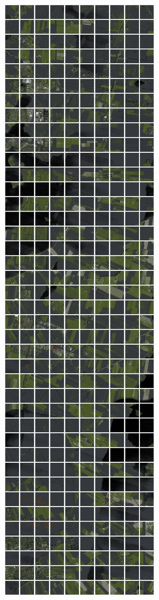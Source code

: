 <html>
<div>
<img src="https://github.com/HakkaTjakka/NL_TILE_MAP/blob/main/18/632/-1064/r.6320.-10640.png" height="44" width="44">
<img src="https://github.com/HakkaTjakka/NL_TILE_MAP/blob/main/18/632/-1064/r.6321.-10640.png" height="44" width="44">
<img src="https://github.com/HakkaTjakka/NL_TILE_MAP/blob/main/18/632/-1064/r.6322.-10640.png" height="44" width="44">
<img src="https://github.com/HakkaTjakka/NL_TILE_MAP/blob/main/18/632/-1064/r.6323.-10640.png" height="44" width="44">
<img src="https://github.com/HakkaTjakka/NL_TILE_MAP/blob/main/18/632/-1064/r.6324.-10640.png" height="44" width="44">
<img src="https://github.com/HakkaTjakka/NL_TILE_MAP/blob/main/18/632/-1064/r.6325.-10640.png" height="44" width="44">
<img src="https://github.com/HakkaTjakka/NL_TILE_MAP/blob/main/18/632/-1064/r.6326.-10640.png" height="44" width="44">
<img src="https://github.com/HakkaTjakka/NL_TILE_MAP/blob/main/18/632/-1064/r.6327.-10640.png" height="44" width="44">
<img src="https://github.com/HakkaTjakka/NL_TILE_MAP/blob/main/18/632/-1064/r.6328.-10640.png" height="44" width="44">
<img src="https://github.com/HakkaTjakka/NL_TILE_MAP/blob/main/18/632/-1064/r.6329.-10640.png" height="44" width="44">
<img src="https://github.com/HakkaTjakka/NL_TILE_MAP/blob/main/18/633/-1064/r.6330.-10640.png" height="44" width="44">
<img src="https://github.com/HakkaTjakka/NL_TILE_MAP/blob/main/18/633/-1064/r.6331.-10640.png" height="44" width="44">
<img src="https://github.com/HakkaTjakka/NL_TILE_MAP/blob/main/18/633/-1064/r.6332.-10640.png" height="44" width="44">
<img src="https://github.com/HakkaTjakka/NL_TILE_MAP/blob/main/18/633/-1064/r.6333.-10640.png" height="44" width="44">
<img src="https://github.com/HakkaTjakka/NL_TILE_MAP/blob/main/18/633/-1064/r.6334.-10640.png" height="44" width="44">
<img src="https://github.com/HakkaTjakka/NL_TILE_MAP/blob/main/18/633/-1064/r.6335.-10640.png" height="44" width="44">
<img src="https://github.com/HakkaTjakka/NL_TILE_MAP/blob/main/18/633/-1064/r.6336.-10640.png" height="44" width="44">
<img src="https://github.com/HakkaTjakka/NL_TILE_MAP/blob/main/18/633/-1064/r.6337.-10640.png" height="44" width="44">
<img src="https://github.com/HakkaTjakka/NL_TILE_MAP/blob/main/18/633/-1064/r.6338.-10640.png" height="44" width="44">
<img src="https://github.com/HakkaTjakka/NL_TILE_MAP/blob/main/18/633/-1064/r.6339.-10640.png" height="44" width="44">
<br>
<img src="https://github.com/HakkaTjakka/NL_TILE_MAP/blob/main/18/632/-1064/r.6320.-10639.png" height="44" width="44">
<img src="https://github.com/HakkaTjakka/NL_TILE_MAP/blob/main/18/632/-1064/r.6321.-10639.png" height="44" width="44">
<img src="https://github.com/HakkaTjakka/NL_TILE_MAP/blob/main/18/632/-1064/r.6322.-10639.png" height="44" width="44">
<img src="https://github.com/HakkaTjakka/NL_TILE_MAP/blob/main/18/632/-1064/r.6323.-10639.png" height="44" width="44">
<img src="https://github.com/HakkaTjakka/NL_TILE_MAP/blob/main/18/632/-1064/r.6324.-10639.png" height="44" width="44">
<img src="https://github.com/HakkaTjakka/NL_TILE_MAP/blob/main/18/632/-1064/r.6325.-10639.png" height="44" width="44">
<img src="https://github.com/HakkaTjakka/NL_TILE_MAP/blob/main/18/632/-1064/r.6326.-10639.png" height="44" width="44">
<img src="https://github.com/HakkaTjakka/NL_TILE_MAP/blob/main/18/632/-1064/r.6327.-10639.png" height="44" width="44">
<img src="https://github.com/HakkaTjakka/NL_TILE_MAP/blob/main/18/632/-1064/r.6328.-10639.png" height="44" width="44">
<img src="https://github.com/HakkaTjakka/NL_TILE_MAP/blob/main/18/632/-1064/r.6329.-10639.png" height="44" width="44">
<img src="https://github.com/HakkaTjakka/NL_TILE_MAP/blob/main/18/633/-1064/r.6330.-10639.png" height="44" width="44">
<img src="https://github.com/HakkaTjakka/NL_TILE_MAP/blob/main/18/633/-1064/r.6331.-10639.png" height="44" width="44">
<img src="https://github.com/HakkaTjakka/NL_TILE_MAP/blob/main/18/633/-1064/r.6332.-10639.png" height="44" width="44">
<img src="https://github.com/HakkaTjakka/NL_TILE_MAP/blob/main/18/633/-1064/r.6333.-10639.png" height="44" width="44">
<img src="https://github.com/HakkaTjakka/NL_TILE_MAP/blob/main/18/633/-1064/r.6334.-10639.png" height="44" width="44">
<img src="https://github.com/HakkaTjakka/NL_TILE_MAP/blob/main/18/633/-1064/r.6335.-10639.png" height="44" width="44">
<img src="https://github.com/HakkaTjakka/NL_TILE_MAP/blob/main/18/633/-1064/r.6336.-10639.png" height="44" width="44">
<img src="https://github.com/HakkaTjakka/NL_TILE_MAP/blob/main/18/633/-1064/r.6337.-10639.png" height="44" width="44">
<img src="https://github.com/HakkaTjakka/NL_TILE_MAP/blob/main/18/633/-1064/r.6338.-10639.png" height="44" width="44">
<img src="https://github.com/HakkaTjakka/NL_TILE_MAP/blob/main/18/633/-1064/r.6339.-10639.png" height="44" width="44">
<br>
<img src="https://github.com/HakkaTjakka/NL_TILE_MAP/blob/main/18/632/-1064/r.6320.-10638.png" height="44" width="44">
<img src="https://github.com/HakkaTjakka/NL_TILE_MAP/blob/main/18/632/-1064/r.6321.-10638.png" height="44" width="44">
<img src="https://github.com/HakkaTjakka/NL_TILE_MAP/blob/main/18/632/-1064/r.6322.-10638.png" height="44" width="44">
<img src="https://github.com/HakkaTjakka/NL_TILE_MAP/blob/main/18/632/-1064/r.6323.-10638.png" height="44" width="44">
<img src="https://github.com/HakkaTjakka/NL_TILE_MAP/blob/main/18/632/-1064/r.6324.-10638.png" height="44" width="44">
<img src="https://github.com/HakkaTjakka/NL_TILE_MAP/blob/main/18/632/-1064/r.6325.-10638.png" height="44" width="44">
<img src="https://github.com/HakkaTjakka/NL_TILE_MAP/blob/main/18/632/-1064/r.6326.-10638.png" height="44" width="44">
<img src="https://github.com/HakkaTjakka/NL_TILE_MAP/blob/main/18/632/-1064/r.6327.-10638.png" height="44" width="44">
<img src="https://github.com/HakkaTjakka/NL_TILE_MAP/blob/main/18/632/-1064/r.6328.-10638.png" height="44" width="44">
<img src="https://github.com/HakkaTjakka/NL_TILE_MAP/blob/main/18/632/-1064/r.6329.-10638.png" height="44" width="44">
<img src="https://github.com/HakkaTjakka/NL_TILE_MAP/blob/main/18/633/-1064/r.6330.-10638.png" height="44" width="44">
<img src="https://github.com/HakkaTjakka/NL_TILE_MAP/blob/main/18/633/-1064/r.6331.-10638.png" height="44" width="44">
<img src="https://github.com/HakkaTjakka/NL_TILE_MAP/blob/main/18/633/-1064/r.6332.-10638.png" height="44" width="44">
<img src="https://github.com/HakkaTjakka/NL_TILE_MAP/blob/main/18/633/-1064/r.6333.-10638.png" height="44" width="44">
<img src="https://github.com/HakkaTjakka/NL_TILE_MAP/blob/main/18/633/-1064/r.6334.-10638.png" height="44" width="44">
<img src="https://github.com/HakkaTjakka/NL_TILE_MAP/blob/main/18/633/-1064/r.6335.-10638.png" height="44" width="44">
<img src="https://github.com/HakkaTjakka/NL_TILE_MAP/blob/main/18/633/-1064/r.6336.-10638.png" height="44" width="44">
<img src="https://github.com/HakkaTjakka/NL_TILE_MAP/blob/main/18/633/-1064/r.6337.-10638.png" height="44" width="44">
<img src="https://github.com/HakkaTjakka/NL_TILE_MAP/blob/main/18/633/-1064/r.6338.-10638.png" height="44" width="44">
<img src="https://github.com/HakkaTjakka/NL_TILE_MAP/blob/main/18/633/-1064/r.6339.-10638.png" height="44" width="44">
<br>
<img src="https://github.com/HakkaTjakka/NL_TILE_MAP/blob/main/18/632/-1064/r.6320.-10637.png" height="44" width="44">
<img src="https://github.com/HakkaTjakka/NL_TILE_MAP/blob/main/18/632/-1064/r.6321.-10637.png" height="44" width="44">
<img src="https://github.com/HakkaTjakka/NL_TILE_MAP/blob/main/18/632/-1064/r.6322.-10637.png" height="44" width="44">
<img src="https://github.com/HakkaTjakka/NL_TILE_MAP/blob/main/18/632/-1064/r.6323.-10637.png" height="44" width="44">
<img src="https://github.com/HakkaTjakka/NL_TILE_MAP/blob/main/18/632/-1064/r.6324.-10637.png" height="44" width="44">
<img src="https://github.com/HakkaTjakka/NL_TILE_MAP/blob/main/18/632/-1064/r.6325.-10637.png" height="44" width="44">
<img src="https://github.com/HakkaTjakka/NL_TILE_MAP/blob/main/18/632/-1064/r.6326.-10637.png" height="44" width="44">
<img src="https://github.com/HakkaTjakka/NL_TILE_MAP/blob/main/18/632/-1064/r.6327.-10637.png" height="44" width="44">
<img src="https://github.com/HakkaTjakka/NL_TILE_MAP/blob/main/18/632/-1064/r.6328.-10637.png" height="44" width="44">
<img src="https://github.com/HakkaTjakka/NL_TILE_MAP/blob/main/18/632/-1064/r.6329.-10637.png" height="44" width="44">
<img src="https://github.com/HakkaTjakka/NL_TILE_MAP/blob/main/18/633/-1064/r.6330.-10637.png" height="44" width="44">
<img src="https://github.com/HakkaTjakka/NL_TILE_MAP/blob/main/18/633/-1064/r.6331.-10637.png" height="44" width="44">
<img src="https://github.com/HakkaTjakka/NL_TILE_MAP/blob/main/18/633/-1064/r.6332.-10637.png" height="44" width="44">
<img src="https://github.com/HakkaTjakka/NL_TILE_MAP/blob/main/18/633/-1064/r.6333.-10637.png" height="44" width="44">
<img src="https://github.com/HakkaTjakka/NL_TILE_MAP/blob/main/18/633/-1064/r.6334.-10637.png" height="44" width="44">
<img src="https://github.com/HakkaTjakka/NL_TILE_MAP/blob/main/18/633/-1064/r.6335.-10637.png" height="44" width="44">
<img src="https://github.com/HakkaTjakka/NL_TILE_MAP/blob/main/18/633/-1064/r.6336.-10637.png" height="44" width="44">
<img src="https://github.com/HakkaTjakka/NL_TILE_MAP/blob/main/18/633/-1064/r.6337.-10637.png" height="44" width="44">
<img src="https://github.com/HakkaTjakka/NL_TILE_MAP/blob/main/18/633/-1064/r.6338.-10637.png" height="44" width="44">
<img src="https://github.com/HakkaTjakka/NL_TILE_MAP/blob/main/18/633/-1064/r.6339.-10637.png" height="44" width="44">
<br>
<img src="https://github.com/HakkaTjakka/NL_TILE_MAP/blob/main/18/632/-1064/r.6320.-10636.png" height="44" width="44">
<img src="https://github.com/HakkaTjakka/NL_TILE_MAP/blob/main/18/632/-1064/r.6321.-10636.png" height="44" width="44">
<img src="https://github.com/HakkaTjakka/NL_TILE_MAP/blob/main/18/632/-1064/r.6322.-10636.png" height="44" width="44">
<img src="https://github.com/HakkaTjakka/NL_TILE_MAP/blob/main/18/632/-1064/r.6323.-10636.png" height="44" width="44">
<img src="https://github.com/HakkaTjakka/NL_TILE_MAP/blob/main/18/632/-1064/r.6324.-10636.png" height="44" width="44">
<img src="https://github.com/HakkaTjakka/NL_TILE_MAP/blob/main/18/632/-1064/r.6325.-10636.png" height="44" width="44">
<img src="https://github.com/HakkaTjakka/NL_TILE_MAP/blob/main/18/632/-1064/r.6326.-10636.png" height="44" width="44">
<img src="https://github.com/HakkaTjakka/NL_TILE_MAP/blob/main/18/632/-1064/r.6327.-10636.png" height="44" width="44">
<img src="https://github.com/HakkaTjakka/NL_TILE_MAP/blob/main/18/632/-1064/r.6328.-10636.png" height="44" width="44">
<img src="https://github.com/HakkaTjakka/NL_TILE_MAP/blob/main/18/632/-1064/r.6329.-10636.png" height="44" width="44">
<img src="https://github.com/HakkaTjakka/NL_TILE_MAP/blob/main/18/633/-1064/r.6330.-10636.png" height="44" width="44">
<img src="https://github.com/HakkaTjakka/NL_TILE_MAP/blob/main/18/633/-1064/r.6331.-10636.png" height="44" width="44">
<img src="https://github.com/HakkaTjakka/NL_TILE_MAP/blob/main/18/633/-1064/r.6332.-10636.png" height="44" width="44">
<img src="https://github.com/HakkaTjakka/NL_TILE_MAP/blob/main/18/633/-1064/r.6333.-10636.png" height="44" width="44">
<img src="https://github.com/HakkaTjakka/NL_TILE_MAP/blob/main/18/633/-1064/r.6334.-10636.png" height="44" width="44">
<img src="https://github.com/HakkaTjakka/NL_TILE_MAP/blob/main/18/633/-1064/r.6335.-10636.png" height="44" width="44">
<img src="https://github.com/HakkaTjakka/NL_TILE_MAP/blob/main/18/633/-1064/r.6336.-10636.png" height="44" width="44">
<img src="https://github.com/HakkaTjakka/NL_TILE_MAP/blob/main/18/633/-1064/r.6337.-10636.png" height="44" width="44">
<img src="https://github.com/HakkaTjakka/NL_TILE_MAP/blob/main/18/633/-1064/r.6338.-10636.png" height="44" width="44">
<img src="https://github.com/HakkaTjakka/NL_TILE_MAP/blob/main/18/633/-1064/r.6339.-10636.png" height="44" width="44">
<br>
<img src="https://github.com/HakkaTjakka/NL_TILE_MAP/blob/main/18/632/-1064/r.6320.-10635.png" height="44" width="44">
<img src="https://github.com/HakkaTjakka/NL_TILE_MAP/blob/main/18/632/-1064/r.6321.-10635.png" height="44" width="44">
<img src="https://github.com/HakkaTjakka/NL_TILE_MAP/blob/main/18/632/-1064/r.6322.-10635.png" height="44" width="44">
<img src="https://github.com/HakkaTjakka/NL_TILE_MAP/blob/main/18/632/-1064/r.6323.-10635.png" height="44" width="44">
<img src="https://github.com/HakkaTjakka/NL_TILE_MAP/blob/main/18/632/-1064/r.6324.-10635.png" height="44" width="44">
<img src="https://github.com/HakkaTjakka/NL_TILE_MAP/blob/main/18/632/-1064/r.6325.-10635.png" height="44" width="44">
<img src="https://github.com/HakkaTjakka/NL_TILE_MAP/blob/main/18/632/-1064/r.6326.-10635.png" height="44" width="44">
<img src="https://github.com/HakkaTjakka/NL_TILE_MAP/blob/main/18/632/-1064/r.6327.-10635.png" height="44" width="44">
<img src="https://github.com/HakkaTjakka/NL_TILE_MAP/blob/main/18/632/-1064/r.6328.-10635.png" height="44" width="44">
<img src="https://github.com/HakkaTjakka/NL_TILE_MAP/blob/main/18/632/-1064/r.6329.-10635.png" height="44" width="44">
<img src="https://github.com/HakkaTjakka/NL_TILE_MAP/blob/main/18/633/-1064/r.6330.-10635.png" height="44" width="44">
<img src="https://github.com/HakkaTjakka/NL_TILE_MAP/blob/main/18/633/-1064/r.6331.-10635.png" height="44" width="44">
<img src="https://github.com/HakkaTjakka/NL_TILE_MAP/blob/main/18/633/-1064/r.6332.-10635.png" height="44" width="44">
<img src="https://github.com/HakkaTjakka/NL_TILE_MAP/blob/main/18/633/-1064/r.6333.-10635.png" height="44" width="44">
<img src="https://github.com/HakkaTjakka/NL_TILE_MAP/blob/main/18/633/-1064/r.6334.-10635.png" height="44" width="44">
<img src="https://github.com/HakkaTjakka/NL_TILE_MAP/blob/main/18/633/-1064/r.6335.-10635.png" height="44" width="44">
<img src="https://github.com/HakkaTjakka/NL_TILE_MAP/blob/main/18/633/-1064/r.6336.-10635.png" height="44" width="44">
<img src="https://github.com/HakkaTjakka/NL_TILE_MAP/blob/main/18/633/-1064/r.6337.-10635.png" height="44" width="44">
<img src="https://github.com/HakkaTjakka/NL_TILE_MAP/blob/main/18/633/-1064/r.6338.-10635.png" height="44" width="44">
<img src="https://github.com/HakkaTjakka/NL_TILE_MAP/blob/main/18/633/-1064/r.6339.-10635.png" height="44" width="44">
<br>
<img src="https://github.com/HakkaTjakka/NL_TILE_MAP/blob/main/18/632/-1064/r.6320.-10634.png" height="44" width="44">
<img src="https://github.com/HakkaTjakka/NL_TILE_MAP/blob/main/18/632/-1064/r.6321.-10634.png" height="44" width="44">
<img src="https://github.com/HakkaTjakka/NL_TILE_MAP/blob/main/18/632/-1064/r.6322.-10634.png" height="44" width="44">
<img src="https://github.com/HakkaTjakka/NL_TILE_MAP/blob/main/18/632/-1064/r.6323.-10634.png" height="44" width="44">
<img src="https://github.com/HakkaTjakka/NL_TILE_MAP/blob/main/18/632/-1064/r.6324.-10634.png" height="44" width="44">
<img src="https://github.com/HakkaTjakka/NL_TILE_MAP/blob/main/18/632/-1064/r.6325.-10634.png" height="44" width="44">
<img src="https://github.com/HakkaTjakka/NL_TILE_MAP/blob/main/18/632/-1064/r.6326.-10634.png" height="44" width="44">
<img src="https://github.com/HakkaTjakka/NL_TILE_MAP/blob/main/18/632/-1064/r.6327.-10634.png" height="44" width="44">
<img src="https://github.com/HakkaTjakka/NL_TILE_MAP/blob/main/18/632/-1064/r.6328.-10634.png" height="44" width="44">
<img src="https://github.com/HakkaTjakka/NL_TILE_MAP/blob/main/18/632/-1064/r.6329.-10634.png" height="44" width="44">
<img src="https://github.com/HakkaTjakka/NL_TILE_MAP/blob/main/18/633/-1064/r.6330.-10634.png" height="44" width="44">
<img src="https://github.com/HakkaTjakka/NL_TILE_MAP/blob/main/18/633/-1064/r.6331.-10634.png" height="44" width="44">
<img src="https://github.com/HakkaTjakka/NL_TILE_MAP/blob/main/18/633/-1064/r.6332.-10634.png" height="44" width="44">
<img src="https://github.com/HakkaTjakka/NL_TILE_MAP/blob/main/18/633/-1064/r.6333.-10634.png" height="44" width="44">
<img src="https://github.com/HakkaTjakka/NL_TILE_MAP/blob/main/18/633/-1064/r.6334.-10634.png" height="44" width="44">
<img src="https://github.com/HakkaTjakka/NL_TILE_MAP/blob/main/18/633/-1064/r.6335.-10634.png" height="44" width="44">
<img src="https://github.com/HakkaTjakka/NL_TILE_MAP/blob/main/18/633/-1064/r.6336.-10634.png" height="44" width="44">
<img src="https://github.com/HakkaTjakka/NL_TILE_MAP/blob/main/18/633/-1064/r.6337.-10634.png" height="44" width="44">
<img src="https://github.com/HakkaTjakka/NL_TILE_MAP/blob/main/18/633/-1064/r.6338.-10634.png" height="44" width="44">
<img src="https://github.com/HakkaTjakka/NL_TILE_MAP/blob/main/18/633/-1064/r.6339.-10634.png" height="44" width="44">
<br>
<img src="https://github.com/HakkaTjakka/NL_TILE_MAP/blob/main/18/632/-1064/r.6320.-10633.png" height="44" width="44">
<img src="https://github.com/HakkaTjakka/NL_TILE_MAP/blob/main/18/632/-1064/r.6321.-10633.png" height="44" width="44">
<img src="https://github.com/HakkaTjakka/NL_TILE_MAP/blob/main/18/632/-1064/r.6322.-10633.png" height="44" width="44">
<img src="https://github.com/HakkaTjakka/NL_TILE_MAP/blob/main/18/632/-1064/r.6323.-10633.png" height="44" width="44">
<img src="https://github.com/HakkaTjakka/NL_TILE_MAP/blob/main/18/632/-1064/r.6324.-10633.png" height="44" width="44">
<img src="https://github.com/HakkaTjakka/NL_TILE_MAP/blob/main/18/632/-1064/r.6325.-10633.png" height="44" width="44">
<img src="https://github.com/HakkaTjakka/NL_TILE_MAP/blob/main/18/632/-1064/r.6326.-10633.png" height="44" width="44">
<img src="https://github.com/HakkaTjakka/NL_TILE_MAP/blob/main/18/632/-1064/r.6327.-10633.png" height="44" width="44">
<img src="https://github.com/HakkaTjakka/NL_TILE_MAP/blob/main/18/632/-1064/r.6328.-10633.png" height="44" width="44">
<img src="https://github.com/HakkaTjakka/NL_TILE_MAP/blob/main/18/632/-1064/r.6329.-10633.png" height="44" width="44">
<img src="https://github.com/HakkaTjakka/NL_TILE_MAP/blob/main/18/633/-1064/r.6330.-10633.png" height="44" width="44">
<img src="https://github.com/HakkaTjakka/NL_TILE_MAP/blob/main/18/633/-1064/r.6331.-10633.png" height="44" width="44">
<img src="https://github.com/HakkaTjakka/NL_TILE_MAP/blob/main/18/633/-1064/r.6332.-10633.png" height="44" width="44">
<img src="https://github.com/HakkaTjakka/NL_TILE_MAP/blob/main/18/633/-1064/r.6333.-10633.png" height="44" width="44">
<img src="https://github.com/HakkaTjakka/NL_TILE_MAP/blob/main/18/633/-1064/r.6334.-10633.png" height="44" width="44">
<img src="https://github.com/HakkaTjakka/NL_TILE_MAP/blob/main/18/633/-1064/r.6335.-10633.png" height="44" width="44">
<img src="https://github.com/HakkaTjakka/NL_TILE_MAP/blob/main/18/633/-1064/r.6336.-10633.png" height="44" width="44">
<img src="https://github.com/HakkaTjakka/NL_TILE_MAP/blob/main/18/633/-1064/r.6337.-10633.png" height="44" width="44">
<img src="https://github.com/HakkaTjakka/NL_TILE_MAP/blob/main/18/633/-1064/r.6338.-10633.png" height="44" width="44">
<img src="https://github.com/HakkaTjakka/NL_TILE_MAP/blob/main/18/633/-1064/r.6339.-10633.png" height="44" width="44">
<br>
<img src="https://github.com/HakkaTjakka/NL_TILE_MAP/blob/main/18/632/-1064/r.6320.-10632.png" height="44" width="44">
<img src="https://github.com/HakkaTjakka/NL_TILE_MAP/blob/main/18/632/-1064/r.6321.-10632.png" height="44" width="44">
<img src="https://github.com/HakkaTjakka/NL_TILE_MAP/blob/main/18/632/-1064/r.6322.-10632.png" height="44" width="44">
<img src="https://github.com/HakkaTjakka/NL_TILE_MAP/blob/main/18/632/-1064/r.6323.-10632.png" height="44" width="44">
<img src="https://github.com/HakkaTjakka/NL_TILE_MAP/blob/main/18/632/-1064/r.6324.-10632.png" height="44" width="44">
<img src="https://github.com/HakkaTjakka/NL_TILE_MAP/blob/main/18/632/-1064/r.6325.-10632.png" height="44" width="44">
<img src="https://github.com/HakkaTjakka/NL_TILE_MAP/blob/main/18/632/-1064/r.6326.-10632.png" height="44" width="44">
<img src="https://github.com/HakkaTjakka/NL_TILE_MAP/blob/main/18/632/-1064/r.6327.-10632.png" height="44" width="44">
<img src="https://github.com/HakkaTjakka/NL_TILE_MAP/blob/main/18/632/-1064/r.6328.-10632.png" height="44" width="44">
<img src="https://github.com/HakkaTjakka/NL_TILE_MAP/blob/main/18/632/-1064/r.6329.-10632.png" height="44" width="44">
<img src="https://github.com/HakkaTjakka/NL_TILE_MAP/blob/main/18/633/-1064/r.6330.-10632.png" height="44" width="44">
<img src="https://github.com/HakkaTjakka/NL_TILE_MAP/blob/main/18/633/-1064/r.6331.-10632.png" height="44" width="44">
<img src="https://github.com/HakkaTjakka/NL_TILE_MAP/blob/main/18/633/-1064/r.6332.-10632.png" height="44" width="44">
<img src="https://github.com/HakkaTjakka/NL_TILE_MAP/blob/main/18/633/-1064/r.6333.-10632.png" height="44" width="44">
<img src="https://github.com/HakkaTjakka/NL_TILE_MAP/blob/main/18/633/-1064/r.6334.-10632.png" height="44" width="44">
<img src="https://github.com/HakkaTjakka/NL_TILE_MAP/blob/main/18/633/-1064/r.6335.-10632.png" height="44" width="44">
<img src="https://github.com/HakkaTjakka/NL_TILE_MAP/blob/main/18/633/-1064/r.6336.-10632.png" height="44" width="44">
<img src="https://github.com/HakkaTjakka/NL_TILE_MAP/blob/main/18/633/-1064/r.6337.-10632.png" height="44" width="44">
<img src="https://github.com/HakkaTjakka/NL_TILE_MAP/blob/main/18/633/-1064/r.6338.-10632.png" height="44" width="44">
<img src="https://github.com/HakkaTjakka/NL_TILE_MAP/blob/main/18/633/-1064/r.6339.-10632.png" height="44" width="44">
<br>
<img src="https://github.com/HakkaTjakka/NL_TILE_MAP/blob/main/18/632/-1064/r.6320.-10631.png" height="44" width="44">
<img src="https://github.com/HakkaTjakka/NL_TILE_MAP/blob/main/18/632/-1064/r.6321.-10631.png" height="44" width="44">
<img src="https://github.com/HakkaTjakka/NL_TILE_MAP/blob/main/18/632/-1064/r.6322.-10631.png" height="44" width="44">
<img src="https://github.com/HakkaTjakka/NL_TILE_MAP/blob/main/18/632/-1064/r.6323.-10631.png" height="44" width="44">
<img src="https://github.com/HakkaTjakka/NL_TILE_MAP/blob/main/18/632/-1064/r.6324.-10631.png" height="44" width="44">
<img src="https://github.com/HakkaTjakka/NL_TILE_MAP/blob/main/18/632/-1064/r.6325.-10631.png" height="44" width="44">
<img src="https://github.com/HakkaTjakka/NL_TILE_MAP/blob/main/18/632/-1064/r.6326.-10631.png" height="44" width="44">
<img src="https://github.com/HakkaTjakka/NL_TILE_MAP/blob/main/18/632/-1064/r.6327.-10631.png" height="44" width="44">
<img src="https://github.com/HakkaTjakka/NL_TILE_MAP/blob/main/18/632/-1064/r.6328.-10631.png" height="44" width="44">
<img src="https://github.com/HakkaTjakka/NL_TILE_MAP/blob/main/18/632/-1064/r.6329.-10631.png" height="44" width="44">
<img src="https://github.com/HakkaTjakka/NL_TILE_MAP/blob/main/18/633/-1064/r.6330.-10631.png" height="44" width="44">
<img src="https://github.com/HakkaTjakka/NL_TILE_MAP/blob/main/18/633/-1064/r.6331.-10631.png" height="44" width="44">
<img src="https://github.com/HakkaTjakka/NL_TILE_MAP/blob/main/18/633/-1064/r.6332.-10631.png" height="44" width="44">
<img src="https://github.com/HakkaTjakka/NL_TILE_MAP/blob/main/18/633/-1064/r.6333.-10631.png" height="44" width="44">
<img src="https://github.com/HakkaTjakka/NL_TILE_MAP/blob/main/18/633/-1064/r.6334.-10631.png" height="44" width="44">
<img src="https://github.com/HakkaTjakka/NL_TILE_MAP/blob/main/18/633/-1064/r.6335.-10631.png" height="44" width="44">
<img src="https://github.com/HakkaTjakka/NL_TILE_MAP/blob/main/18/633/-1064/r.6336.-10631.png" height="44" width="44">
<img src="https://github.com/HakkaTjakka/NL_TILE_MAP/blob/main/18/633/-1064/r.6337.-10631.png" height="44" width="44">
<img src="https://github.com/HakkaTjakka/NL_TILE_MAP/blob/main/18/633/-1064/r.6338.-10631.png" height="44" width="44">
<img src="https://github.com/HakkaTjakka/NL_TILE_MAP/blob/main/18/633/-1064/r.6339.-10631.png" height="44" width="44">
<br>
<img src="https://github.com/HakkaTjakka/NL_TILE_MAP/blob/main/18/632/-1063/r.6320.-10630.png" height="44" width="44">
<img src="https://github.com/HakkaTjakka/NL_TILE_MAP/blob/main/18/632/-1063/r.6321.-10630.png" height="44" width="44">
<img src="https://github.com/HakkaTjakka/NL_TILE_MAP/blob/main/18/632/-1063/r.6322.-10630.png" height="44" width="44">
<img src="https://github.com/HakkaTjakka/NL_TILE_MAP/blob/main/18/632/-1063/r.6323.-10630.png" height="44" width="44">
<img src="https://github.com/HakkaTjakka/NL_TILE_MAP/blob/main/18/632/-1063/r.6324.-10630.png" height="44" width="44">
<img src="https://github.com/HakkaTjakka/NL_TILE_MAP/blob/main/18/632/-1063/r.6325.-10630.png" height="44" width="44">
<img src="https://github.com/HakkaTjakka/NL_TILE_MAP/blob/main/18/632/-1063/r.6326.-10630.png" height="44" width="44">
<img src="https://github.com/HakkaTjakka/NL_TILE_MAP/blob/main/18/632/-1063/r.6327.-10630.png" height="44" width="44">
<img src="https://github.com/HakkaTjakka/NL_TILE_MAP/blob/main/18/632/-1063/r.6328.-10630.png" height="44" width="44">
<img src="https://github.com/HakkaTjakka/NL_TILE_MAP/blob/main/18/632/-1063/r.6329.-10630.png" height="44" width="44">
<img src="https://github.com/HakkaTjakka/NL_TILE_MAP/blob/main/18/633/-1063/r.6330.-10630.png" height="44" width="44">
<img src="https://github.com/HakkaTjakka/NL_TILE_MAP/blob/main/18/633/-1063/r.6331.-10630.png" height="44" width="44">
<img src="https://github.com/HakkaTjakka/NL_TILE_MAP/blob/main/18/633/-1063/r.6332.-10630.png" height="44" width="44">
<img src="https://github.com/HakkaTjakka/NL_TILE_MAP/blob/main/18/633/-1063/r.6333.-10630.png" height="44" width="44">
<img src="https://github.com/HakkaTjakka/NL_TILE_MAP/blob/main/18/633/-1063/r.6334.-10630.png" height="44" width="44">
<img src="https://github.com/HakkaTjakka/NL_TILE_MAP/blob/main/18/633/-1063/r.6335.-10630.png" height="44" width="44">
<img src="https://github.com/HakkaTjakka/NL_TILE_MAP/blob/main/18/633/-1063/r.6336.-10630.png" height="44" width="44">
<img src="https://github.com/HakkaTjakka/NL_TILE_MAP/blob/main/18/633/-1063/r.6337.-10630.png" height="44" width="44">
<img src="https://github.com/HakkaTjakka/NL_TILE_MAP/blob/main/18/633/-1063/r.6338.-10630.png" height="44" width="44">
<img src="https://github.com/HakkaTjakka/NL_TILE_MAP/blob/main/18/633/-1063/r.6339.-10630.png" height="44" width="44">
<br>
<img src="https://github.com/HakkaTjakka/NL_TILE_MAP/blob/main/18/632/-1063/r.6320.-10629.png" height="44" width="44">
<img src="https://github.com/HakkaTjakka/NL_TILE_MAP/blob/main/18/632/-1063/r.6321.-10629.png" height="44" width="44">
<img src="https://github.com/HakkaTjakka/NL_TILE_MAP/blob/main/18/632/-1063/r.6322.-10629.png" height="44" width="44">
<img src="https://github.com/HakkaTjakka/NL_TILE_MAP/blob/main/18/632/-1063/r.6323.-10629.png" height="44" width="44">
<img src="https://github.com/HakkaTjakka/NL_TILE_MAP/blob/main/18/632/-1063/r.6324.-10629.png" height="44" width="44">
<img src="https://github.com/HakkaTjakka/NL_TILE_MAP/blob/main/18/632/-1063/r.6325.-10629.png" height="44" width="44">
<img src="https://github.com/HakkaTjakka/NL_TILE_MAP/blob/main/18/632/-1063/r.6326.-10629.png" height="44" width="44">
<img src="https://github.com/HakkaTjakka/NL_TILE_MAP/blob/main/18/632/-1063/r.6327.-10629.png" height="44" width="44">
<img src="https://github.com/HakkaTjakka/NL_TILE_MAP/blob/main/18/632/-1063/r.6328.-10629.png" height="44" width="44">
<img src="https://github.com/HakkaTjakka/NL_TILE_MAP/blob/main/18/632/-1063/r.6329.-10629.png" height="44" width="44">
<img src="https://github.com/HakkaTjakka/NL_TILE_MAP/blob/main/18/633/-1063/r.6330.-10629.png" height="44" width="44">
<img src="https://github.com/HakkaTjakka/NL_TILE_MAP/blob/main/18/633/-1063/r.6331.-10629.png" height="44" width="44">
<img src="https://github.com/HakkaTjakka/NL_TILE_MAP/blob/main/18/633/-1063/r.6332.-10629.png" height="44" width="44">
<img src="https://github.com/HakkaTjakka/NL_TILE_MAP/blob/main/18/633/-1063/r.6333.-10629.png" height="44" width="44">
<img src="https://github.com/HakkaTjakka/NL_TILE_MAP/blob/main/18/633/-1063/r.6334.-10629.png" height="44" width="44">
<img src="https://github.com/HakkaTjakka/NL_TILE_MAP/blob/main/18/633/-1063/r.6335.-10629.png" height="44" width="44">
<img src="https://github.com/HakkaTjakka/NL_TILE_MAP/blob/main/18/633/-1063/r.6336.-10629.png" height="44" width="44">
<img src="https://github.com/HakkaTjakka/NL_TILE_MAP/blob/main/18/633/-1063/r.6337.-10629.png" height="44" width="44">
<img src="https://github.com/HakkaTjakka/NL_TILE_MAP/blob/main/18/633/-1063/r.6338.-10629.png" height="44" width="44">
<img src="https://github.com/HakkaTjakka/NL_TILE_MAP/blob/main/18/633/-1063/r.6339.-10629.png" height="44" width="44">
<br>
<img src="https://github.com/HakkaTjakka/NL_TILE_MAP/blob/main/18/632/-1063/r.6320.-10628.png" height="44" width="44">
<img src="https://github.com/HakkaTjakka/NL_TILE_MAP/blob/main/18/632/-1063/r.6321.-10628.png" height="44" width="44">
<img src="https://github.com/HakkaTjakka/NL_TILE_MAP/blob/main/18/632/-1063/r.6322.-10628.png" height="44" width="44">
<img src="https://github.com/HakkaTjakka/NL_TILE_MAP/blob/main/18/632/-1063/r.6323.-10628.png" height="44" width="44">
<img src="https://github.com/HakkaTjakka/NL_TILE_MAP/blob/main/18/632/-1063/r.6324.-10628.png" height="44" width="44">
<img src="https://github.com/HakkaTjakka/NL_TILE_MAP/blob/main/18/632/-1063/r.6325.-10628.png" height="44" width="44">
<img src="https://github.com/HakkaTjakka/NL_TILE_MAP/blob/main/18/632/-1063/r.6326.-10628.png" height="44" width="44">
<img src="https://github.com/HakkaTjakka/NL_TILE_MAP/blob/main/18/632/-1063/r.6327.-10628.png" height="44" width="44">
<img src="https://github.com/HakkaTjakka/NL_TILE_MAP/blob/main/18/632/-1063/r.6328.-10628.png" height="44" width="44">
<img src="https://github.com/HakkaTjakka/NL_TILE_MAP/blob/main/18/632/-1063/r.6329.-10628.png" height="44" width="44">
<img src="https://github.com/HakkaTjakka/NL_TILE_MAP/blob/main/18/633/-1063/r.6330.-10628.png" height="44" width="44">
<img src="https://github.com/HakkaTjakka/NL_TILE_MAP/blob/main/18/633/-1063/r.6331.-10628.png" height="44" width="44">
<img src="https://github.com/HakkaTjakka/NL_TILE_MAP/blob/main/18/633/-1063/r.6332.-10628.png" height="44" width="44">
<img src="https://github.com/HakkaTjakka/NL_TILE_MAP/blob/main/18/633/-1063/r.6333.-10628.png" height="44" width="44">
<img src="https://github.com/HakkaTjakka/NL_TILE_MAP/blob/main/18/633/-1063/r.6334.-10628.png" height="44" width="44">
<img src="https://github.com/HakkaTjakka/NL_TILE_MAP/blob/main/18/633/-1063/r.6335.-10628.png" height="44" width="44">
<img src="https://github.com/HakkaTjakka/NL_TILE_MAP/blob/main/18/633/-1063/r.6336.-10628.png" height="44" width="44">
<img src="https://github.com/HakkaTjakka/NL_TILE_MAP/blob/main/18/633/-1063/r.6337.-10628.png" height="44" width="44">
<img src="https://github.com/HakkaTjakka/NL_TILE_MAP/blob/main/18/633/-1063/r.6338.-10628.png" height="44" width="44">
<img src="https://github.com/HakkaTjakka/NL_TILE_MAP/blob/main/18/633/-1063/r.6339.-10628.png" height="44" width="44">
<br>
<img src="https://github.com/HakkaTjakka/NL_TILE_MAP/blob/main/18/632/-1063/r.6320.-10627.png" height="44" width="44">
<img src="https://github.com/HakkaTjakka/NL_TILE_MAP/blob/main/18/632/-1063/r.6321.-10627.png" height="44" width="44">
<img src="https://github.com/HakkaTjakka/NL_TILE_MAP/blob/main/18/632/-1063/r.6322.-10627.png" height="44" width="44">
<img src="https://github.com/HakkaTjakka/NL_TILE_MAP/blob/main/18/632/-1063/r.6323.-10627.png" height="44" width="44">
<img src="https://github.com/HakkaTjakka/NL_TILE_MAP/blob/main/18/632/-1063/r.6324.-10627.png" height="44" width="44">
<img src="https://github.com/HakkaTjakka/NL_TILE_MAP/blob/main/18/632/-1063/r.6325.-10627.png" height="44" width="44">
<img src="https://github.com/HakkaTjakka/NL_TILE_MAP/blob/main/18/632/-1063/r.6326.-10627.png" height="44" width="44">
<img src="https://github.com/HakkaTjakka/NL_TILE_MAP/blob/main/18/632/-1063/r.6327.-10627.png" height="44" width="44">
<img src="https://github.com/HakkaTjakka/NL_TILE_MAP/blob/main/18/632/-1063/r.6328.-10627.png" height="44" width="44">
<img src="https://github.com/HakkaTjakka/NL_TILE_MAP/blob/main/18/632/-1063/r.6329.-10627.png" height="44" width="44">
<img src="https://github.com/HakkaTjakka/NL_TILE_MAP/blob/main/18/633/-1063/r.6330.-10627.png" height="44" width="44">
<img src="https://github.com/HakkaTjakka/NL_TILE_MAP/blob/main/18/633/-1063/r.6331.-10627.png" height="44" width="44">
<img src="https://github.com/HakkaTjakka/NL_TILE_MAP/blob/main/18/633/-1063/r.6332.-10627.png" height="44" width="44">
<img src="https://github.com/HakkaTjakka/NL_TILE_MAP/blob/main/18/633/-1063/r.6333.-10627.png" height="44" width="44">
<img src="https://github.com/HakkaTjakka/NL_TILE_MAP/blob/main/18/633/-1063/r.6334.-10627.png" height="44" width="44">
<img src="https://github.com/HakkaTjakka/NL_TILE_MAP/blob/main/18/633/-1063/r.6335.-10627.png" height="44" width="44">
<img src="https://github.com/HakkaTjakka/NL_TILE_MAP/blob/main/18/633/-1063/r.6336.-10627.png" height="44" width="44">
<img src="https://github.com/HakkaTjakka/NL_TILE_MAP/blob/main/18/633/-1063/r.6337.-10627.png" height="44" width="44">
<img src="https://github.com/HakkaTjakka/NL_TILE_MAP/blob/main/18/633/-1063/r.6338.-10627.png" height="44" width="44">
<img src="https://github.com/HakkaTjakka/NL_TILE_MAP/blob/main/18/633/-1063/r.6339.-10627.png" height="44" width="44">
<br>
<img src="https://github.com/HakkaTjakka/NL_TILE_MAP/blob/main/18/632/-1063/r.6320.-10626.png" height="44" width="44">
<img src="https://github.com/HakkaTjakka/NL_TILE_MAP/blob/main/18/632/-1063/r.6321.-10626.png" height="44" width="44">
<img src="https://github.com/HakkaTjakka/NL_TILE_MAP/blob/main/18/632/-1063/r.6322.-10626.png" height="44" width="44">
<img src="https://github.com/HakkaTjakka/NL_TILE_MAP/blob/main/18/632/-1063/r.6323.-10626.png" height="44" width="44">
<img src="https://github.com/HakkaTjakka/NL_TILE_MAP/blob/main/18/632/-1063/r.6324.-10626.png" height="44" width="44">
<img src="https://github.com/HakkaTjakka/NL_TILE_MAP/blob/main/18/632/-1063/r.6325.-10626.png" height="44" width="44">
<img src="https://github.com/HakkaTjakka/NL_TILE_MAP/blob/main/18/632/-1063/r.6326.-10626.png" height="44" width="44">
<img src="https://github.com/HakkaTjakka/NL_TILE_MAP/blob/main/18/632/-1063/r.6327.-10626.png" height="44" width="44">
<img src="https://github.com/HakkaTjakka/NL_TILE_MAP/blob/main/18/632/-1063/r.6328.-10626.png" height="44" width="44">
<img src="https://github.com/HakkaTjakka/NL_TILE_MAP/blob/main/18/632/-1063/r.6329.-10626.png" height="44" width="44">
<img src="https://github.com/HakkaTjakka/NL_TILE_MAP/blob/main/18/633/-1063/r.6330.-10626.png" height="44" width="44">
<img src="https://github.com/HakkaTjakka/NL_TILE_MAP/blob/main/18/633/-1063/r.6331.-10626.png" height="44" width="44">
<img src="https://github.com/HakkaTjakka/NL_TILE_MAP/blob/main/18/633/-1063/r.6332.-10626.png" height="44" width="44">
<img src="https://github.com/HakkaTjakka/NL_TILE_MAP/blob/main/18/633/-1063/r.6333.-10626.png" height="44" width="44">
<img src="https://github.com/HakkaTjakka/NL_TILE_MAP/blob/main/18/633/-1063/r.6334.-10626.png" height="44" width="44">
<img src="https://github.com/HakkaTjakka/NL_TILE_MAP/blob/main/18/633/-1063/r.6335.-10626.png" height="44" width="44">
<img src="https://github.com/HakkaTjakka/NL_TILE_MAP/blob/main/18/633/-1063/r.6336.-10626.png" height="44" width="44">
<img src="https://github.com/HakkaTjakka/NL_TILE_MAP/blob/main/18/633/-1063/r.6337.-10626.png" height="44" width="44">
<img src="https://github.com/HakkaTjakka/NL_TILE_MAP/blob/main/18/633/-1063/r.6338.-10626.png" height="44" width="44">
<img src="https://github.com/HakkaTjakka/NL_TILE_MAP/blob/main/18/633/-1063/r.6339.-10626.png" height="44" width="44">
<br>
<img src="https://github.com/HakkaTjakka/NL_TILE_MAP/blob/main/18/632/-1063/r.6320.-10625.png" height="44" width="44">
<img src="https://github.com/HakkaTjakka/NL_TILE_MAP/blob/main/18/632/-1063/r.6321.-10625.png" height="44" width="44">
<img src="https://github.com/HakkaTjakka/NL_TILE_MAP/blob/main/18/632/-1063/r.6322.-10625.png" height="44" width="44">
<img src="https://github.com/HakkaTjakka/NL_TILE_MAP/blob/main/18/632/-1063/r.6323.-10625.png" height="44" width="44">
<img src="https://github.com/HakkaTjakka/NL_TILE_MAP/blob/main/18/632/-1063/r.6324.-10625.png" height="44" width="44">
<img src="https://github.com/HakkaTjakka/NL_TILE_MAP/blob/main/18/632/-1063/r.6325.-10625.png" height="44" width="44">
<img src="https://github.com/HakkaTjakka/NL_TILE_MAP/blob/main/18/632/-1063/r.6326.-10625.png" height="44" width="44">
<img src="https://github.com/HakkaTjakka/NL_TILE_MAP/blob/main/18/632/-1063/r.6327.-10625.png" height="44" width="44">
<img src="https://github.com/HakkaTjakka/NL_TILE_MAP/blob/main/18/632/-1063/r.6328.-10625.png" height="44" width="44">
<img src="https://github.com/HakkaTjakka/NL_TILE_MAP/blob/main/18/632/-1063/r.6329.-10625.png" height="44" width="44">
<img src="https://github.com/HakkaTjakka/NL_TILE_MAP/blob/main/18/633/-1063/r.6330.-10625.png" height="44" width="44">
<img src="https://github.com/HakkaTjakka/NL_TILE_MAP/blob/main/18/633/-1063/r.6331.-10625.png" height="44" width="44">
<img src="https://github.com/HakkaTjakka/NL_TILE_MAP/blob/main/18/633/-1063/r.6332.-10625.png" height="44" width="44">
<img src="https://github.com/HakkaTjakka/NL_TILE_MAP/blob/main/18/633/-1063/r.6333.-10625.png" height="44" width="44">
<img src="https://github.com/HakkaTjakka/NL_TILE_MAP/blob/main/18/633/-1063/r.6334.-10625.png" height="44" width="44">
<img src="https://github.com/HakkaTjakka/NL_TILE_MAP/blob/main/18/633/-1063/r.6335.-10625.png" height="44" width="44">
<img src="https://github.com/HakkaTjakka/NL_TILE_MAP/blob/main/18/633/-1063/r.6336.-10625.png" height="44" width="44">
<img src="https://github.com/HakkaTjakka/NL_TILE_MAP/blob/main/18/633/-1063/r.6337.-10625.png" height="44" width="44">
<img src="https://github.com/HakkaTjakka/NL_TILE_MAP/blob/main/18/633/-1063/r.6338.-10625.png" height="44" width="44">
<img src="https://github.com/HakkaTjakka/NL_TILE_MAP/blob/main/18/633/-1063/r.6339.-10625.png" height="44" width="44">
<br>
<img src="https://github.com/HakkaTjakka/NL_TILE_MAP/blob/main/18/632/-1063/r.6320.-10624.png" height="44" width="44">
<img src="https://github.com/HakkaTjakka/NL_TILE_MAP/blob/main/18/632/-1063/r.6321.-10624.png" height="44" width="44">
<img src="https://github.com/HakkaTjakka/NL_TILE_MAP/blob/main/18/632/-1063/r.6322.-10624.png" height="44" width="44">
<img src="https://github.com/HakkaTjakka/NL_TILE_MAP/blob/main/18/632/-1063/r.6323.-10624.png" height="44" width="44">
<img src="https://github.com/HakkaTjakka/NL_TILE_MAP/blob/main/18/632/-1063/r.6324.-10624.png" height="44" width="44">
<img src="https://github.com/HakkaTjakka/NL_TILE_MAP/blob/main/18/632/-1063/r.6325.-10624.png" height="44" width="44">
<img src="https://github.com/HakkaTjakka/NL_TILE_MAP/blob/main/18/632/-1063/r.6326.-10624.png" height="44" width="44">
<img src="https://github.com/HakkaTjakka/NL_TILE_MAP/blob/main/18/632/-1063/r.6327.-10624.png" height="44" width="44">
<img src="https://github.com/HakkaTjakka/NL_TILE_MAP/blob/main/18/632/-1063/r.6328.-10624.png" height="44" width="44">
<img src="https://github.com/HakkaTjakka/NL_TILE_MAP/blob/main/18/632/-1063/r.6329.-10624.png" height="44" width="44">
<img src="https://github.com/HakkaTjakka/NL_TILE_MAP/blob/main/18/633/-1063/r.6330.-10624.png" height="44" width="44">
<img src="https://github.com/HakkaTjakka/NL_TILE_MAP/blob/main/18/633/-1063/r.6331.-10624.png" height="44" width="44">
<img src="https://github.com/HakkaTjakka/NL_TILE_MAP/blob/main/18/633/-1063/r.6332.-10624.png" height="44" width="44">
<img src="https://github.com/HakkaTjakka/NL_TILE_MAP/blob/main/18/633/-1063/r.6333.-10624.png" height="44" width="44">
<img src="https://github.com/HakkaTjakka/NL_TILE_MAP/blob/main/18/633/-1063/r.6334.-10624.png" height="44" width="44">
<img src="https://github.com/HakkaTjakka/NL_TILE_MAP/blob/main/18/633/-1063/r.6335.-10624.png" height="44" width="44">
<img src="https://github.com/HakkaTjakka/NL_TILE_MAP/blob/main/18/633/-1063/r.6336.-10624.png" height="44" width="44">
<img src="https://github.com/HakkaTjakka/NL_TILE_MAP/blob/main/18/633/-1063/r.6337.-10624.png" height="44" width="44">
<img src="https://github.com/HakkaTjakka/NL_TILE_MAP/blob/main/18/633/-1063/r.6338.-10624.png" height="44" width="44">
<img src="https://github.com/HakkaTjakka/NL_TILE_MAP/blob/main/18/633/-1063/r.6339.-10624.png" height="44" width="44">
<br>
<img src="https://github.com/HakkaTjakka/NL_TILE_MAP/blob/main/18/632/-1063/r.6320.-10623.png" height="44" width="44">
<img src="https://github.com/HakkaTjakka/NL_TILE_MAP/blob/main/18/632/-1063/r.6321.-10623.png" height="44" width="44">
<img src="https://github.com/HakkaTjakka/NL_TILE_MAP/blob/main/18/632/-1063/r.6322.-10623.png" height="44" width="44">
<img src="https://github.com/HakkaTjakka/NL_TILE_MAP/blob/main/18/632/-1063/r.6323.-10623.png" height="44" width="44">
<img src="https://github.com/HakkaTjakka/NL_TILE_MAP/blob/main/18/632/-1063/r.6324.-10623.png" height="44" width="44">
<img src="https://github.com/HakkaTjakka/NL_TILE_MAP/blob/main/18/632/-1063/r.6325.-10623.png" height="44" width="44">
<img src="https://github.com/HakkaTjakka/NL_TILE_MAP/blob/main/18/632/-1063/r.6326.-10623.png" height="44" width="44">
<img src="https://github.com/HakkaTjakka/NL_TILE_MAP/blob/main/18/632/-1063/r.6327.-10623.png" height="44" width="44">
<img src="https://github.com/HakkaTjakka/NL_TILE_MAP/blob/main/18/632/-1063/r.6328.-10623.png" height="44" width="44">
<img src="https://github.com/HakkaTjakka/NL_TILE_MAP/blob/main/18/632/-1063/r.6329.-10623.png" height="44" width="44">
<img src="https://github.com/HakkaTjakka/NL_TILE_MAP/blob/main/18/633/-1063/r.6330.-10623.png" height="44" width="44">
<img src="https://github.com/HakkaTjakka/NL_TILE_MAP/blob/main/18/633/-1063/r.6331.-10623.png" height="44" width="44">
<img src="https://github.com/HakkaTjakka/NL_TILE_MAP/blob/main/18/633/-1063/r.6332.-10623.png" height="44" width="44">
<img src="https://github.com/HakkaTjakka/NL_TILE_MAP/blob/main/18/633/-1063/r.6333.-10623.png" height="44" width="44">
<img src="https://github.com/HakkaTjakka/NL_TILE_MAP/blob/main/18/633/-1063/r.6334.-10623.png" height="44" width="44">
<img src="https://github.com/HakkaTjakka/NL_TILE_MAP/blob/main/18/633/-1063/r.6335.-10623.png" height="44" width="44">
<img src="https://github.com/HakkaTjakka/NL_TILE_MAP/blob/main/18/633/-1063/r.6336.-10623.png" height="44" width="44">
<img src="https://github.com/HakkaTjakka/NL_TILE_MAP/blob/main/18/633/-1063/r.6337.-10623.png" height="44" width="44">
<img src="https://github.com/HakkaTjakka/NL_TILE_MAP/blob/main/18/633/-1063/r.6338.-10623.png" height="44" width="44">
<img src="https://github.com/HakkaTjakka/NL_TILE_MAP/blob/main/18/633/-1063/r.6339.-10623.png" height="44" width="44">
<br>
<img src="https://github.com/HakkaTjakka/NL_TILE_MAP/blob/main/18/632/-1063/r.6320.-10622.png" height="44" width="44">
<img src="https://github.com/HakkaTjakka/NL_TILE_MAP/blob/main/18/632/-1063/r.6321.-10622.png" height="44" width="44">
<img src="https://github.com/HakkaTjakka/NL_TILE_MAP/blob/main/18/632/-1063/r.6322.-10622.png" height="44" width="44">
<img src="https://github.com/HakkaTjakka/NL_TILE_MAP/blob/main/18/632/-1063/r.6323.-10622.png" height="44" width="44">
<img src="https://github.com/HakkaTjakka/NL_TILE_MAP/blob/main/18/632/-1063/r.6324.-10622.png" height="44" width="44">
<img src="https://github.com/HakkaTjakka/NL_TILE_MAP/blob/main/18/632/-1063/r.6325.-10622.png" height="44" width="44">
<img src="https://github.com/HakkaTjakka/NL_TILE_MAP/blob/main/18/632/-1063/r.6326.-10622.png" height="44" width="44">
<img src="https://github.com/HakkaTjakka/NL_TILE_MAP/blob/main/18/632/-1063/r.6327.-10622.png" height="44" width="44">
<img src="https://github.com/HakkaTjakka/NL_TILE_MAP/blob/main/18/632/-1063/r.6328.-10622.png" height="44" width="44">
<img src="https://github.com/HakkaTjakka/NL_TILE_MAP/blob/main/18/632/-1063/r.6329.-10622.png" height="44" width="44">
<img src="https://github.com/HakkaTjakka/NL_TILE_MAP/blob/main/18/633/-1063/r.6330.-10622.png" height="44" width="44">
<img src="https://github.com/HakkaTjakka/NL_TILE_MAP/blob/main/18/633/-1063/r.6331.-10622.png" height="44" width="44">
<img src="https://github.com/HakkaTjakka/NL_TILE_MAP/blob/main/18/633/-1063/r.6332.-10622.png" height="44" width="44">
<img src="https://github.com/HakkaTjakka/NL_TILE_MAP/blob/main/18/633/-1063/r.6333.-10622.png" height="44" width="44">
<img src="https://github.com/HakkaTjakka/NL_TILE_MAP/blob/main/18/633/-1063/r.6334.-10622.png" height="44" width="44">
<img src="https://github.com/HakkaTjakka/NL_TILE_MAP/blob/main/18/633/-1063/r.6335.-10622.png" height="44" width="44">
<img src="https://github.com/HakkaTjakka/NL_TILE_MAP/blob/main/18/633/-1063/r.6336.-10622.png" height="44" width="44">
<img src="https://github.com/HakkaTjakka/NL_TILE_MAP/blob/main/18/633/-1063/r.6337.-10622.png" height="44" width="44">
<img src="https://github.com/HakkaTjakka/NL_TILE_MAP/blob/main/18/633/-1063/r.6338.-10622.png" height="44" width="44">
<img src="https://github.com/HakkaTjakka/NL_TILE_MAP/blob/main/18/633/-1063/r.6339.-10622.png" height="44" width="44">
<br>
<img src="https://github.com/HakkaTjakka/NL_TILE_MAP/blob/main/18/632/-1063/r.6320.-10621.png" height="44" width="44">
<img src="https://github.com/HakkaTjakka/NL_TILE_MAP/blob/main/18/632/-1063/r.6321.-10621.png" height="44" width="44">
<img src="https://github.com/HakkaTjakka/NL_TILE_MAP/blob/main/18/632/-1063/r.6322.-10621.png" height="44" width="44">
<img src="https://github.com/HakkaTjakka/NL_TILE_MAP/blob/main/18/632/-1063/r.6323.-10621.png" height="44" width="44">
<img src="https://github.com/HakkaTjakka/NL_TILE_MAP/blob/main/18/632/-1063/r.6324.-10621.png" height="44" width="44">
<img src="https://github.com/HakkaTjakka/NL_TILE_MAP/blob/main/18/632/-1063/r.6325.-10621.png" height="44" width="44">
<img src="https://github.com/HakkaTjakka/NL_TILE_MAP/blob/main/18/632/-1063/r.6326.-10621.png" height="44" width="44">
<img src="https://github.com/HakkaTjakka/NL_TILE_MAP/blob/main/18/632/-1063/r.6327.-10621.png" height="44" width="44">
<img src="https://github.com/HakkaTjakka/NL_TILE_MAP/blob/main/18/632/-1063/r.6328.-10621.png" height="44" width="44">
<img src="https://github.com/HakkaTjakka/NL_TILE_MAP/blob/main/18/632/-1063/r.6329.-10621.png" height="44" width="44">
<img src="https://github.com/HakkaTjakka/NL_TILE_MAP/blob/main/18/633/-1063/r.6330.-10621.png" height="44" width="44">
<img src="https://github.com/HakkaTjakka/NL_TILE_MAP/blob/main/18/633/-1063/r.6331.-10621.png" height="44" width="44">
<img src="https://github.com/HakkaTjakka/NL_TILE_MAP/blob/main/18/633/-1063/r.6332.-10621.png" height="44" width="44">
<img src="https://github.com/HakkaTjakka/NL_TILE_MAP/blob/main/18/633/-1063/r.6333.-10621.png" height="44" width="44">
<img src="https://github.com/HakkaTjakka/NL_TILE_MAP/blob/main/18/633/-1063/r.6334.-10621.png" height="44" width="44">
<img src="https://github.com/HakkaTjakka/NL_TILE_MAP/blob/main/18/633/-1063/r.6335.-10621.png" height="44" width="44">
<img src="https://github.com/HakkaTjakka/NL_TILE_MAP/blob/main/18/633/-1063/r.6336.-10621.png" height="44" width="44">
<img src="https://github.com/HakkaTjakka/NL_TILE_MAP/blob/main/18/633/-1063/r.6337.-10621.png" height="44" width="44">
<img src="https://github.com/HakkaTjakka/NL_TILE_MAP/blob/main/18/633/-1063/r.6338.-10621.png" height="44" width="44">
<img src="https://github.com/HakkaTjakka/NL_TILE_MAP/blob/main/18/633/-1063/r.6339.-10621.png" height="44" width="44">
<br>
</div>
</html>
